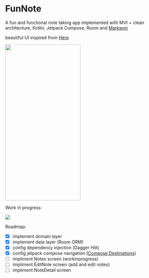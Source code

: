 # FunNote

A fun and functional note taking app implemented with MVI + clean architecture, Kotlin, Jetpack Compose, Room and [Markwon](https://github.com/noties/Markwon) 

beautiful UI inspired from [Here](https://dribbble.com/shots/11285069--23-Sticky-Notes-Interaction)

<img src="https://user-images.githubusercontent.com/57070063/185182654-994c1ed3-cbbd-4764-8c71-20886695e19f.png" style="height: 499px; width:241px;"/>


Work in progress:

![](https://us-central1-progress-markdown.cloudfunctions.net/progress/60)

Roadmap:
- [x] implement domain layer
- [x] implement data layer (Room ORM)
- [x] config dependency injection (Dagger Hilt)
- [x] config jetpack compose navigation ([Compose Destinations](https://github.com/raamcosta/compose-destinations))
- [ ] impliment Notes screen (workinprogress)
- [ ] impliment EditNote screen (add and edit notes)
- [ ] impliment NoteDetail screen
